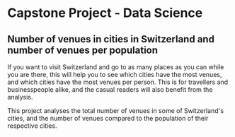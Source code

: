# Capstone Project - Data Science
## Number of venues in cities in Switzerland and number of venues per population

If you want to visit Switzerland and go to as many places as you can while you are there, this will help you to see which cities have the most venues, and which cities have the most venues per person. This is for travellers and businesspeople alike, and the casual readers will also benefit from the analysis.

This project analyses the total number of venues in some of Switzerland's cities, and the number of venues compared to the population of their respective cities.
